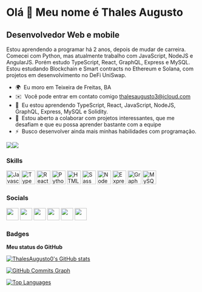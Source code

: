 Olá 👋 Meu nome é Thales Augusto
===============================

Desenvolvedor Web e mobile
--------------------------

Estou aprendendo a programar há 2 anos, depois de mudar de carreira. <br>
Comecei com Python, mas atualmente trabalho com JavaScript, NodeJS e AngularJS. Porém estudo TypeScript, React, GraphQL, Express e MySQL. <br>
Estou estudando Blockchain e Smart contracts no Ethereum e Solana, com projetos em desenvolvimento no DeFi UniSwap.

* 🌍  Eu moro em Teixeira de Freitas, BA
* ✉️  Você pode entrar em contato comigo [thalesaugusto3@icloud.com](mailto:thalesaugusto3@icloud.com)
* 🧠  Eu estou aprendendo TypeScript, React, JavaScript, NodeJS, GraphQL, Express, MySQL e Solidity.
* 🤝  Estou aberto a colaborar com projetos interessantes, que me desafiam e que eu possa aprender bastante com a equipe
* ⚡  Busco desenvolver ainda mais minhas habilidades com programação.

<a href="https://www.twitter.com/ThalesAugusto54" target="_blank" rel="noreferrer"><img
src="https://img.shields.io/twitter/follow/ThalesAugusto54?logo=twitter&style=for-the-badge&color=0891b2&labelColor=1c1917"
/></a><a href="https://www.github.com/ThalesAugusto0" target="_blank" rel="noreferrer"><img
src="https://img.shields.io/github/followers/ThalesAugusto0?logo=github&style=for-the-badge&color=0891b2&labelColor=1c1917" /></a>

### Skills

<p align="left">
<a href="https://developer.mozilla.org/en-US/docs/Web/JavaScript" target="_blank" rel="noreferrer"><img src="https://raw.githubusercontent.com/danielcranney/readme-generator/main/public/icons/skills/javascript-colored.svg" width="36" height="36" alt="Javascript" /></a>
<a href="https://www.typescriptlang.org/" target="_blank" rel="noreferrer"><img src="https://raw.githubusercontent.com/danielcranney/readme-generator/main/public/icons/skills/typescript-colored.svg" width="36" height="36" alt="TypeScript" /></a>
<a href="https://pt-br.reactjs.org/" target="_blank" rel="noreferrer"><img src="https://raw.githubusercontent.com/danielcranney/readme-generator/main/public/icons/skills/react-colored.svg" width="36" height="36" alt="React" /></a>
<a href="https://www.python.org/" target="_blank" rel="noreferrer"><img src="https://raw.githubusercontent.com/danielcranney/readme-generator/main/public/icons/skills/python-colored.svg" width="36" height="36" alt="Python" /></a>
<a href="https://developer.mozilla.org/en-US/docs/Glossary/HTML5" target="_blank" rel="noreferrer"><img src="https://raw.githubusercontent.com/danielcranney/readme-generator/main/public/icons/skills/html5-colored.svg" width="36" height="36" alt="HTML5" /></a>
<a href="https://sass-lang.com/" target="_blank" rel="noreferrer"><img src="https://raw.githubusercontent.com/danielcranney/readme-generator/main/public/icons/skills/sass-colored.svg" width="36" height="36" alt="Sass" /></a>
<a href="https://nodejs.org/en/" target="_blank" rel="noreferrer"><img src="https://raw.githubusercontent.com/danielcranney/readme-generator/main/public/icons/skills/nodejs-colored.svg" width="36" height="36" alt="NodeJS" /></a>
<a href="https://expressjs.com/" target="_blank" rel="noreferrer"><img src="https://raw.githubusercontent.com/danielcranney/readme-generator/main/public/icons/skills/express-colored-dark.svg" width="36" height="36" alt="Express" /></a>
<a href="https://graphql.org/" target="_blank" rel="noreferrer"><img src="https://raw.githubusercontent.com/danielcranney/readme-generator/main/public/icons/skills/graphql-colored.svg" width="36" height="36" alt="GraphQL" /></a>
<a href="https://www.mysql.com/" target="_blank" rel="noreferrer"><img src="https://raw.githubusercontent.com/danielcranney/readme-generator/main/public/icons/skills/mysql-colored.svg" width="36" height="36" alt="MySQL" /></a>
</p>


### Socials

<p align="left"> <a href="https://discord.com/users/3929" target="_blank" rel="noreferrer"><img src="https://raw.githubusercontent.com/danielcranney/readme-generator/main/public/icons/socials/discord.svg" width="32" height="32" /></a> <a href="https://www.github.com/ThalesAugusto0" target="_blank" rel="noreferrer"><img src="https://raw.githubusercontent.com/danielcranney/readme-generator/main/public/icons/socials/github-dark.svg" width="32" height="32" /></a> <a href="http://www.instagram.com/thalesaugusto72" target="_blank" rel="noreferrer"><img src="https://raw.githubusercontent.com/danielcranney/readme-generator/main/public/icons/socials/instagram.svg" width="32" height="32" /></a> <a href="https://www.linkedin.com/in/thales-augusto-silva-araujo-3b7836162" target="_blank" rel="noreferrer"><img src="https://raw.githubusercontent.com/danielcranney/readme-generator/main/public/icons/socials/linkedin.svg" width="32" height="32" /></a> <a href="https://www.stackoverflow.com/users/16607212" target="_blank" rel="noreferrer"><img src="https://raw.githubusercontent.com/danielcranney/readme-generator/main/public/icons/socials/stackoverflow.svg" width="32" height="32" /></a> <a href="https://www.twitter.com/ThalesAugusto54" target="_blank" rel="noreferrer"><img src="https://raw.githubusercontent.com/danielcranney/readme-generator/main/public/icons/socials/twitter.svg" width="32" height="32" /></a></p>

### Badges

<b>Meu status do GitHub</b>

<a href="http://www.github.com/ThalesAugusto0"><img src="https://github-readme-stats.vercel.app/api?username=ThalesAugusto0&show_icons=true&hide=&count_private=true&title_color=0891b2&text_color=ffffff&icon_color=0891b2&bg_color=1c1917&hide_border=true&show_icons=true" alt="ThalesAugusto0's GitHub stats" /></a>

<a href="http://www.github.com/ThalesAugusto0"><img src="https://activity-graph.herokuapp.com/graph?username=ThalesAugusto0&bg_color=1c1917&color=ffffff&line=0891b2&point=ffffff&area_color=1c1917&area=true&hide_border=true&custom_title=GitHub%20Commits%20Graph" alt="GitHub Commits Graph" /></a>

<a href="https://github.com/ThalesAugusto0" align="left"><img src="https://github-readme-stats.vercel.app/api/top-langs/?username=ThalesAugusto0&langs_count=10&title_color=0891b2&text_color=ffffff&icon_color=0891b2&bg_color=1c1917&hide_border=true&locale=en&custom_title=Top%20%Languages" alt="Top Languages" /></a>
